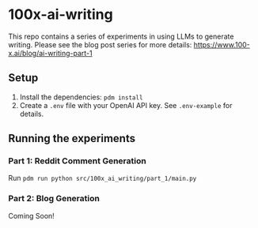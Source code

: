 # 100x-ai-writing

This repo contains a series of experiments in using LLMs to generate writing.
Please see the blog post series for more details: https://www.100-x.ai/blog/ai-writing-part-1

## Setup

1. Install the dependencies: `pdm install`
2. Create a `.env` file with your OpenAI API key. See `.env-example` for details.

## Running the experiments

### Part 1: Reddit Comment Generation

Run `pdm run python src/100x_ai_writing/part_1/main.py`

### Part 2: Blog Generation

Coming Soon!
